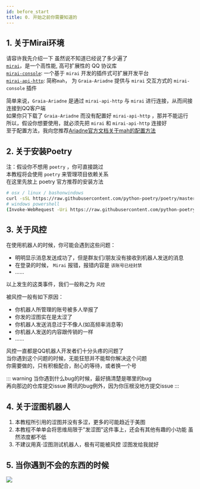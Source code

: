 ```yaml
---
id: before_start
title: 0. 开始之前你需要知道的
---
```


## 1. 关于Mirai环境
请容许我先介绍一下 <Curtain>虽然说不知道已经说了多少遍了</Curtain>  
[`mirai`](https://github.com/mamoe/mirai)，是一个高性能, 高可扩展性的 QQ 协议库  
[`mirai-console`](https://github.com/mamoe/mirai-console): 一个基于 `mirai` 开发的插件式可扩展开发平台  
[`mirai-api-http`](https://github.com/project-mirai/mirai-api-http): 简称`mah`， 为 `Graia-Ariadne` 提供与 `mirai` 交互方式的 `mirai-console` 插件  
  
简单来说，`Graia-Ariadne` 是通过 `mirai-api-http` 与 `mirai` 进行连接，从而间接连接到QQ客户端  
如果你只下载了 `Graia-Ariadne` 而没有配置好 `mirai-api-http` ，那并不能运行  
所以，假设你想要使用，就必须先把 `mirai` 和 `mirai-api-http` 连接好  
至于配置方法，我向您推荐[Ariadne官方文档关于mah的配置方法](https://graia.readthedocs.io/zh_CN/latest/appendix/mah-install/)

## 2. 关于安装Poetry
注：假设你不想用 `poetry` ，你可直接跳过  
本教程将会使用 `poetry` 来管理项目依赖关系  
在这里先放上 poetry 官方推荐的安装方法
```bash
# osx / linux / bashonwindows 
curl -sSL https://raw.githubusercontent.com/python-poetry/poetry/master/get-poetry.py | python -
# windows powershell
(Invoke-WebRequest -Uri https://raw.githubusercontent.com/python-poetry/poetry/master/get-poetry.py -UseBasicParsing).Content | python -
```

## 3. 关于风控
在使用机器人的时候，你可能会遇到这些问题：
- 明明显示消息发送成功了，但是群友们/朋友没有接收到机器人发送的消息
- 在登录的时候， `Mirai` 报错，报错内容是 `该账号已经封禁`
- ......

以上发生的这类事件，我们一般称之为 `风控`  

被风控一般有如下原因：
- 你机器人所管理的账号被多人举报了
- 你发的涩图实在是太涩了
- 你机器人发送消息过于不像人(如高频率消息等)
- 你机器人发送的内容跟传销的一样
- ......

风控一直都是QQ机器人开发者们十分头疼的问题了  
当你遇到这个问题的时候，无能狂怒并不能帮你解决这个问题  
你需要做的，只有积极配合，耐心的等待，或者换一个号

::: warning
当你遇到什么bug的时候，最好搞清楚是哪里的bug  
再向那边的仓库提交issue <Curtain>腾讯的bug例外，因为你压根没地方提交issue</Curtain>
:::

## 4. 关于涩图机器人
1. 本教程所引用的涩图并没有多涩，更多的可能趋近于美图
2. 本教程不单单会将思维局限于"发涩图"这件事上，还会有其他有趣的小功能 <Curtain>虽然浓度都不低</Curtain>  
3. 不建议用真·涩图测试机器人，极有可能被风控 <Curtain>涩图发给我就好</Curtain>  


## 5. 当你遇到不会的东西的时候
![](/images/0_baidu.jpg)